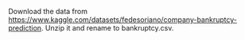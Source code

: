 Download the data from https://www.kaggle.com/datasets/fedesoriano/company-bankruptcy-prediction. Unzip it and rename to bankruptcy.csv.